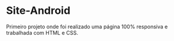 # Site-Android
 Primeiro projeto onde foi realizado uma página 100% responsiva e trabalhada com HTML e CSS.
